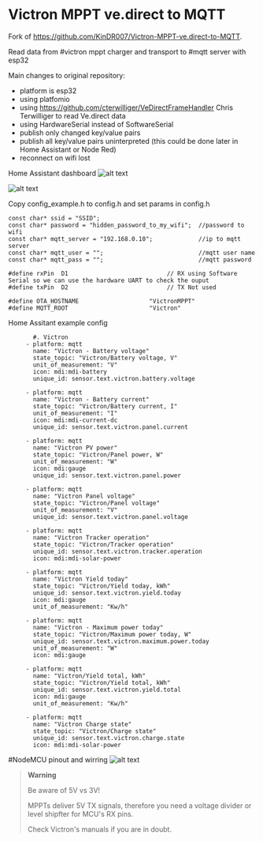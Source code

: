 # Victron MPPT ve.direct to MQTT


Fork of https://github.com/KinDR007/Victron-MPPT-ve.direct-to-MQTT.

Read data from #victron mppt charger and transport to #mqtt server with esp32 

Main changes to original repository:
- platform is esp32
- using platfomio
- using https://github.com/cterwilliger/VeDirectFrameHandler Chris Terwilliger  to read Ve.direct data
- using HardwareSerial instead of SoftwareSerial
- publish only changed key/value pairs
- publish all key/value pairs uninterpreted (this could be done later in Home Assistant or Node Red)
- reconnect on wifi lost



Home Assistant dashboard
![alt text](https://github.com/KinDR007/Victron-MPPT-ve.direct-to-MQTT/blob/master/HA.png?raw=true)


![alt text](https://github.com/KinDR007/Victron-MPPT-ve.direct-to-MQTT/blob/master/MQTTExplorerVictronToMQTT.png?raw=true)


Copy config_example.h to config.h and set params in config.h
```
const char* ssid = "SSID";
const char* password = "hidden_password_to_my_wifi";  //password to wifi
const char* mqtt_server = "192.168.0.10";             //ip to mqtt server
const char* mqtt_user = "";                           //mqtt user name
const char* mqtt_pass = "";                           //mqtt password

#define rxPin  D1                            // RX using Software Serial so we can use the hardware UART to check the ouput
#define txPin  D2                            // TX Not used

#define OTA_HOSTNAME                    "VictronMPPT"
#define MQTT_ROOT                       "Victron"
```


Home Assitant example config

```
       #. Victron
     - platform: mqtt
       name: "Victron - Battery voltage"
       state_topic: "Victron/Battery voltage, V"
       unit_of_measurement: "V"
       icon: mdi:mdi-battery
       unique_id: sensor.text.victron.battery.voltage
       
     - platform: mqtt
       name: "Victron - Battery current"
       state_topic: "Victron/Battery current, I"
       unit_of_measurement: "I"
       icon: mdi:mdi-current-dc
       unique_id: sensor.text.victron.panel.current
       
     - platform: mqtt
       name: "Victron PV power"
       state_topic: "Victron/Panel power, W"
       unit_of_measurement: "W"
       icon: mdi:gauge
       unique_id: sensor.text.victron.panel.power
       
     - platform: mqtt
       name: "Victron Panel voltage"
       state_topic: "Victron/Panel voltage"
       unit_of_measurement: "V"  
       unique_id: sensor.text.victron.panel.voltage
       
     - platform: mqtt
       name: "Victron Tracker operation"
       state_topic: "Victron/Tracker operation"
       unique_id: sensor.text.victron.tracker.operation
       icon: mdi:mdi-solar-power

     - platform: mqtt
       name: "Victron Yield today"
       state_topic: "Victron/Yield today, kWh"
       unique_id: sensor.text.victron.yield.today
       icon: mdi:gauge  
       unit_of_measurement: "Kw/h"
       
     - platform: mqtt
       name: "Victron - Maximum power today"
       state_topic: "Victron/Maximum power today, W"
       unique_id: sensor.text.victron.maximum.power.today
       unit_of_measurement: "W"
       icon: mdi:gauge       
       
     - platform: mqtt
       name: "Victron/Yield total, kWh"
       state_topic: "Victron/Yield total, kWh"
       unique_id: sensor.text.victron.yield.total
       icon: mdi:gauge  
       unit_of_measurement: "Kw/h"
       
     - platform: mqtt
       name: "Victron Charge state"
       state_topic: "Victron/Charge state"
       unique_id: sensor.text.victron.charge.state
       icon: mdi:mdi-solar-power
```

#NodeMCU pinout and wirring
![alt text](https://github.com/KinDR007/Victron-MPPT-ve.direct-to-MQTT/blob/master/nodemcu.png?raw=true)

> **Warning**
>
> Be aware of 5V vs 3V!
>
> MPPTs deliver 5V TX signals, therefore you need a voltage divider or level shipfter for MCU's RX pins.
>
> Check Victron's manuals if you are in doubt.
